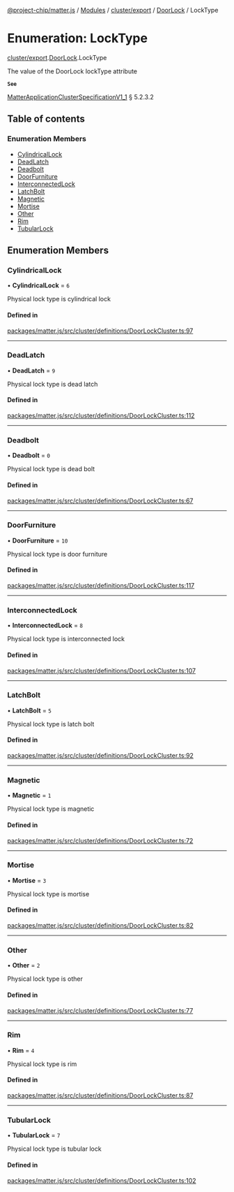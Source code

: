 [@project-chip/matter.js](../README.md) / [Modules](../modules.md) / [cluster/export](../modules/cluster_export.md) / [DoorLock](../modules/cluster_export.DoorLock.md) / LockType

# Enumeration: LockType

[cluster/export](../modules/cluster_export.md).[DoorLock](../modules/cluster_export.DoorLock.md).LockType

The value of the DoorLock lockType attribute

**`See`**

[MatterApplicationClusterSpecificationV1_1](../interfaces/spec_export.MatterApplicationClusterSpecificationV1_1.md) § 5.2.3.2

## Table of contents

### Enumeration Members

- [CylindricalLock](cluster_export.DoorLock.LockType.md#cylindricallock)
- [DeadLatch](cluster_export.DoorLock.LockType.md#deadlatch)
- [Deadbolt](cluster_export.DoorLock.LockType.md#deadbolt)
- [DoorFurniture](cluster_export.DoorLock.LockType.md#doorfurniture)
- [InterconnectedLock](cluster_export.DoorLock.LockType.md#interconnectedlock)
- [LatchBolt](cluster_export.DoorLock.LockType.md#latchbolt)
- [Magnetic](cluster_export.DoorLock.LockType.md#magnetic)
- [Mortise](cluster_export.DoorLock.LockType.md#mortise)
- [Other](cluster_export.DoorLock.LockType.md#other)
- [Rim](cluster_export.DoorLock.LockType.md#rim)
- [TubularLock](cluster_export.DoorLock.LockType.md#tubularlock)

## Enumeration Members

### CylindricalLock

• **CylindricalLock** = ``6``

Physical lock type is cylindrical lock

#### Defined in

[packages/matter.js/src/cluster/definitions/DoorLockCluster.ts:97](https://github.com/project-chip/matter.js/blob/b7330d72/packages/matter.js/src/cluster/definitions/DoorLockCluster.ts#L97)

___

### DeadLatch

• **DeadLatch** = ``9``

Physical lock type is dead latch

#### Defined in

[packages/matter.js/src/cluster/definitions/DoorLockCluster.ts:112](https://github.com/project-chip/matter.js/blob/b7330d72/packages/matter.js/src/cluster/definitions/DoorLockCluster.ts#L112)

___

### Deadbolt

• **Deadbolt** = ``0``

Physical lock type is dead bolt

#### Defined in

[packages/matter.js/src/cluster/definitions/DoorLockCluster.ts:67](https://github.com/project-chip/matter.js/blob/b7330d72/packages/matter.js/src/cluster/definitions/DoorLockCluster.ts#L67)

___

### DoorFurniture

• **DoorFurniture** = ``10``

Physical lock type is door furniture

#### Defined in

[packages/matter.js/src/cluster/definitions/DoorLockCluster.ts:117](https://github.com/project-chip/matter.js/blob/b7330d72/packages/matter.js/src/cluster/definitions/DoorLockCluster.ts#L117)

___

### InterconnectedLock

• **InterconnectedLock** = ``8``

Physical lock type is interconnected lock

#### Defined in

[packages/matter.js/src/cluster/definitions/DoorLockCluster.ts:107](https://github.com/project-chip/matter.js/blob/b7330d72/packages/matter.js/src/cluster/definitions/DoorLockCluster.ts#L107)

___

### LatchBolt

• **LatchBolt** = ``5``

Physical lock type is latch bolt

#### Defined in

[packages/matter.js/src/cluster/definitions/DoorLockCluster.ts:92](https://github.com/project-chip/matter.js/blob/b7330d72/packages/matter.js/src/cluster/definitions/DoorLockCluster.ts#L92)

___

### Magnetic

• **Magnetic** = ``1``

Physical lock type is magnetic

#### Defined in

[packages/matter.js/src/cluster/definitions/DoorLockCluster.ts:72](https://github.com/project-chip/matter.js/blob/b7330d72/packages/matter.js/src/cluster/definitions/DoorLockCluster.ts#L72)

___

### Mortise

• **Mortise** = ``3``

Physical lock type is mortise

#### Defined in

[packages/matter.js/src/cluster/definitions/DoorLockCluster.ts:82](https://github.com/project-chip/matter.js/blob/b7330d72/packages/matter.js/src/cluster/definitions/DoorLockCluster.ts#L82)

___

### Other

• **Other** = ``2``

Physical lock type is other

#### Defined in

[packages/matter.js/src/cluster/definitions/DoorLockCluster.ts:77](https://github.com/project-chip/matter.js/blob/b7330d72/packages/matter.js/src/cluster/definitions/DoorLockCluster.ts#L77)

___

### Rim

• **Rim** = ``4``

Physical lock type is rim

#### Defined in

[packages/matter.js/src/cluster/definitions/DoorLockCluster.ts:87](https://github.com/project-chip/matter.js/blob/b7330d72/packages/matter.js/src/cluster/definitions/DoorLockCluster.ts#L87)

___

### TubularLock

• **TubularLock** = ``7``

Physical lock type is tubular lock

#### Defined in

[packages/matter.js/src/cluster/definitions/DoorLockCluster.ts:102](https://github.com/project-chip/matter.js/blob/b7330d72/packages/matter.js/src/cluster/definitions/DoorLockCluster.ts#L102)
